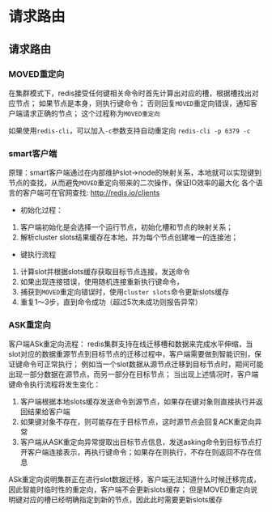 # 请求路由

## 请求路由
### MOVED重定向

在集群模式下，redis接受任何键相关命令时首先计算出对应的槽，根据槽找出对应节点；
如果节点是本身，则执行键命令；
否则回复`MOVED`重定向错误，通知客户端请求正确的节点；
这个过程称为`MOVED重定向`

如果使用`redis-cli`，可以加入`-c`参数支持自动重定向
`redis-cli -p 6379 -c`



### smart客户端
原理：smart客户端通过在内部维护slot->node的映射关系，本地就可以实现键到节点的查找，从而避免`MOVED`重定向带来的二次操作，保证IO效率的最大化
各个语言的客户端可在官网查找: <http://redis.io/clients>

- 初始化过程：
1. 客户端初始化是会选择一个运行节点，初始化槽和节点的映射关系；
2. 解析cluster slots结果缓存在本地，并为每个节点创建唯一的连接池；
- 键执行流程
1. 计算slot并根据slots缓存获取目标节点连接，发送命令
2. 如果出现连接错误，使用随机连接重新执行键命令，
3. 捕获到`MOVED`重定向错误时，使用`cluster slots`命令更新slots缓存
4. 重复1～3步，直到命令成功（超过5次未成功则报告异常）

### ASK重定向
客户端ASk重定向流程：
redis集群支持在线迁移槽和数据来完成水平伸缩，当slot对应的数据重源节点到目标节点的迁移过程中，客户端需要做到智能识别，保证键命令可正常执行；
例如当一个slot数据从源节点迁移到目标节点时，期间可能出现一部分数据在源节点，而另一部分在目标节点；
当出现上述情况时，客户端键命令执行流程将发生变化：
1. 客户端根据本地slots缓存发送命令到源节点，如果存在键对象则直接执行并返回结果给客户端
2. 如果键对象不存在，则可能存在于目标节点，这时源节点会回复ACK重定向异常
3. 客户端从ASK重定向异常提取出目标节点信息，发送asking命令到目标节点打开客户端连接表示，再执行键命令；如果存在则执行，不存在则返回不存在信息


ASk重定向说明集群正在进行slot数据迁移，客户端无法知道什么时候迁移完成，因此智能时临时性的重定向，客户端不会更新slots缓存；
但是MOVED重定向说明键对应的槽已经明确指定到新的节点，因此此时需要更新slots缓存








